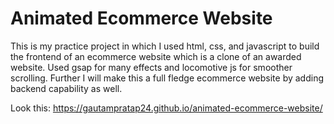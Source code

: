 # Animated Ecommerce Website

This is my practice project in which I used html, css, and javascript to build the frontend of an ecommerce website which is a clone of an awarded website. Used gsap for many effects and locomotive js for smoother scrolling. Further I will make this a full fledge ecommerce website by adding backend capability as well.

Look this: https://gautampratap24.github.io/animated-ecommerce-website/
